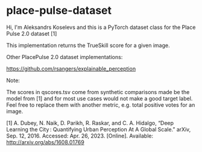 # place-pulse-dataset
Hi, I'm Aleksandrs Koselevs and this is a PyTorch dataset class for the Place Pulse 2.0 dataset [1]

This implementation returns the TrueSkill score for a given image.

Other PlacePulse 2.0 dataset implementations: 

https://github.com/rsangers/explainable_perception

Note:

The scores in qscores.tsv come from synthetic comparisons made be the model from [1] and for most use cases would not make a good target label. Feel free to replace them with another metric, e.g. total positive votes for an image.

[1] A. Dubey, N. Naik, D. Parikh, R. Raskar, and C. A. Hidalgo, “Deep Learning the City : Quantifying Urban Perception At A Global Scale.” arXiv, Sep. 12, 2016. Accessed: Apr. 26, 2023. [Online]. Available: http://arxiv.org/abs/1608.01769
